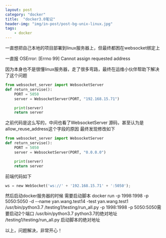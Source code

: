 ```yaml
---
layout: post
category: "docker"
title:  "docker3.0笔记"
header-img: "img/in-post/post-bg-unix-linux.jpg"
tags:
    - docker
---
```


一直想把自己本地的项目部署到linux服务器上，但最终都困在websocket绑定上

一直报 OSError: [Errno 99] Cannot assign requested address

因为本身也不是很懂linux服务器，走了很多弯路，最终在运维小伙伴帮助下解决了这个问题
```python
from websocket_server import WebsocketServer
def return_servise():
    PORT = 5050
    server = WebsocketServer(PORT, "192.168.15.71")

    print(server)
    return server
```
之前代码是这么写的，中间也看了WebsocketServer 源码，甚至认为是allow_reuse_address这个字段的原因
最终发现修改如下
```python
from websocket_server import WebsocketServer
def return_servise():
    PORT = 5050
    server = WebsocketServer(PORT, "0.0.0.0")

    print(server)
    return server
```
前端代码如下
```python
ws = new WebSocket('ws://' + '192.168.15.71' + ':5050');
```

然后启动docker服务器的时候 需要启动脚本
docker run -p 1998:1998 -p 5050:5050 -d --name yan.wang.test14   -test yan.wang.test1  /usr/bin/python3.7 /testing1/testing/run_all.py
-p 1998:1998 -p 5050:5050需要启动2个端口
/usr/bin/python3.7  python3.7的绝对地址
/testing1/testing/run_all.py  启动脚本的绝对地址


以上，问题解决，非常开心！











